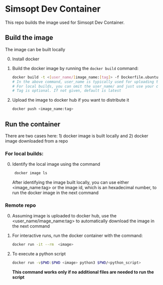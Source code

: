 # Simsopt Dev Container

This repo builds the image used for Simsopt Dev Container.


## Build the image
The image can be built locally

0. Install docker
1. Build the docker image by running the `docker build` command:

   ```bash
   docker build -t <[user_name/]image_name:[tag]> -f Dockerfile.ubuntu .
   # In the above command, user_name is typically used for uploading the image to docker hub
   # For local builds, you can omit the user_name/ and just use your choice of image_name
   # Tag is optional. If not given, default is latest
   ```
2. Upload the image to docker hub if you want to distribute it
   ```bash
   docker push <image_name:tag>
   ```
   
## Run the container
There are two cases here: 1) docker image is built locally and 2) docker image downloaded from a repo

### For local builds:
0. Identify the local image using the command
   ```bash
    docker image ls
    ```
    After identifying the image built locally, you can use either <image_name:tag> or the image id, which 
    is an hexadecimal number, to run the docker image in the next command

### Remote repo
0. Assuming image is uploaded to docker hub, use the <user_name/image_name:tag> to automatically download
   the image in the next command

1. For interactive runs, run the docker container with the command:
   ```bash
   docker run -it --rm  <image>
   ```

2. To execute a python script
   ```bash
   docker run -v$PWD:$PWD <image> python3 $PWD/<python_script>
   ```
   **This command works only if no additional files are needed to run the script**



